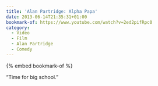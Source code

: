 ```yaml
---
title: 'Alan Partridge: Alpha Papa'
date: 2013-06-14T21:35:31+01:00
bookmark-of: https://www.youtube.com/watch?v=2ed2pifRpc0
category:
  - Video
  - Film
  - Alan Partridge
  - Comedy
---
```

{% embed bookmark-of %}

“Time for big school.”
